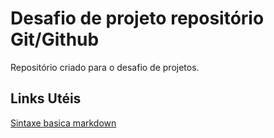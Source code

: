 # Desafio de projeto repositório Git/Github
Repositório criado para o desafio de projetos.

## Links Utéis

[Sintaxe basica markdown](https://www.markdownguide.org/basic-syntax/)
